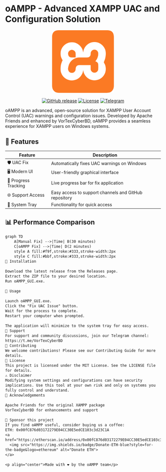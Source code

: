 # oAMPP - Advanced XAMPP UAC and Configuration Solution

<p align="center">
  <img src="oAMPP_logo.png" alt="oAMPP Logo" width="200"/>
</p>

<p align="center">
  <a href="https://github.com/nectariferous/oAMPP/releases"><img src="https://img.shields.io/github/v/release/nectariferous/oAMPP?style=flat-square" alt="GitHub release"></a>
  <a href="https://github.com/nectariferous/oAMPP/blob/main/LICENSE"><img src="https://img.shields.io/github/license/nectariferous/oAMPP?style=flat-square" alt="License"></a>
  <a href="https://t.me/VorTexCyberBD"><img src="https://img.shields.io/badge/Telegram-Join-blue?style=flat-square&logo=telegram" alt="Telegram"></a>
</p>

oAMPP is an advanced, open-source solution for XAMPP User Account Control (UAC) warnings and configuration issues. Developed by Apache Friends and enhanced by VorTexCyberBD, oAMPP provides a seamless experience for XAMPP users on Windows systems.

## 🌟 Features

| Feature | Description |
|---------|-------------|
| 🛡️ UAC Fix | Automatically fixes UAC warnings on Windows |
| 🖥️ Modern UI | User-friendly graphical interface |
| 🎨 Progress Tracking | Live progress bar for fix application |
| 🌐 Support Access | Easy access to support channels and GitHub repository |
| 🔔 System Tray | Functionality for quick access |

## 📊 Performance Comparison

```mermaid
graph TD
    A[Manual Fix] -->|Time| B(30 minutes)
    C[oAMPP Fix] -->|Time| D(2 minutes)
    style A fill:#f9f,stroke:#333,stroke-width:2px
    style C fill:#bbf,stroke:#333,stroke-width:2px
🚀 Installation

Download the latest release from the Releases page.
Extract the ZIP file to your desired location.
Run oAMPP_GUI.exe.

🔧 Usage

Launch oAMPP_GUI.exe.
Click the "Fix UAC Issue" button.
Wait for the process to complete.
Restart your computer when prompted.

The application will minimize to the system tray for easy access.
🤝 Support
For support and community discussions, join our Telegram channel:
https://t.me/VorTexCyberBD
👥 Contributing
We welcome contributions! Please see our Contributing Guide for more details.
📜 License
This project is licensed under the MIT License. See the LICENSE file for details.
⚠️ Disclaimer
Modifying system settings and configurations can have security implications. Use this tool at your own risk and only on systems you fully control and understand.
🙏 Acknowledgements

Apache Friends for the original XAMPP package
VorTexCyberBD for enhancements and support

💖 Sponsor this project
If you find oAMPP useful, consider buying us a coffee:
ETH: 0x00fC876d03172279E04CC30E5edCE103c3d23C1A
<a href="https://etherscan.io/address/0x00fC876d03172279E04CC30E5edCE103c3d23C1A">
  <img src="https://img.shields.io/badge/Donate-ETH-blue?style=for-the-badge&logo=ethereum" alt="Donate ETH">
</a>

<p align="center">Made with ❤️ by the oAMPP team</p>
